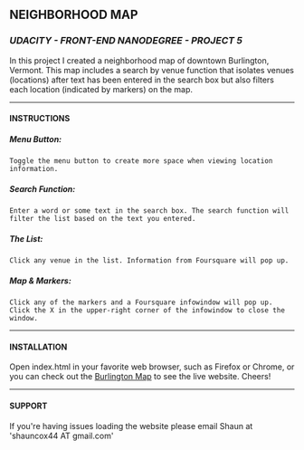 ## NEIGHBORHOOD MAP  
### *UDACITY - FRONT-END NANODEGREE - PROJECT 5*  
In this project I created a neighborhood map of downtown
Burlington, Vermont. This map includes a search by venue function
that isolates venues (locations) after text has been entered in the 
search box but also filters each location (indicated by markers) 
on the map.


-----------------------------------------------------------------
#### INSTRUCTIONS  
##### Menu Button:  
	Toggle the menu button to create more space when viewing location information.  
##### Search Function:  
	Enter a word or some text in the search box. The search function will filter the list based on the text you entered.  
##### The List:  
	Click any venue in the list. Information from Foursquare will pop up.  
##### Map & Markers:  
	Click any of the markers and a Foursquare infowindow will pop up. Click the X in the upper-right corner of the infowindow to close the window.  


-----------------------------------------------------------------
#### INSTALLATION  
Open index.html in your favorite web browser, such as Firefox or 
Chrome, or you can check out the 
[Burlington Map](http://shaunc44.github.io/neighborhood-map/) to see 
the live website. Cheers!  


-----------------------------------------------------------------
#### SUPPORT  
If you're having issues loading the website please email Shaun at 'shauncox44 AT gmail.com'  
